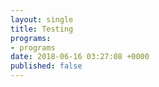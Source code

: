 ```yaml
---
layout: single
title: Testing
programs:
- programs
date: 2018-06-16 03:27:08 +0000
published: false
---
```

